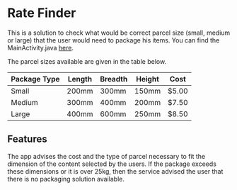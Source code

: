 # Rate Finder #

This is a solution to check what would be correct parcel size (small, medium or large) that the user would need to package his items.
You can find the MainActivity.java [here](app/src/main/java/rate/finder/MainActivity.java).

The parcel sizes available are given in the table below.

| Package Type   | Length   | Breadth   | Height   | Cost   | 
|----------------|----------|-----------|----------|--------|
| Small          | 200mm    | 300mm     | 150mm    | $5.00  |
| Medium         | 300mm    | 400mm     | 200mm    | $7.50  |
| Large          | 400mm    | 600mm     | 250mm    | $8.50  |

## Features ##

The app advises the cost and the type of parcel necessary to fit the dimension of the content selected by the users.
If the package exceeds these dimensions or it is over 25kg, then the service advised the user that there is no packaging solution available.
